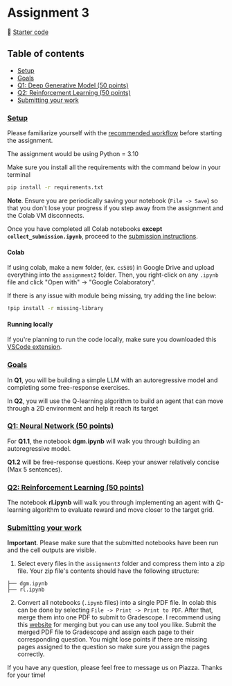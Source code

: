 # Assignment 3
📁 [Starter code](/pages/assignments/lib/assignment3.zip)

## Table of contents
- [Setup](#setup)
- [Goals](#goals)
- [Q1: Deep Generative Model (50 points)](#q1-deep-generative-model-50-points)
- [Q2: Reinforcement Learning (50 points)](#q2-reinforcement-learning-50-points)
- [Submitting your work](#submitting-your-work)


### [Setup](#setup)

Please familiarize yourself with the [recommended workflow](/pages/notes/doc/setup-instructions.html) before starting the assignment. 

The assignment would be using Python = 3.10

Make sure you install all the requirements with the command below in your terminal

```bash
pip install -r requirements.txt
```

**Note**. Ensure you are periodically saving your notebook (`File -> Save`) so that you don't lose your progress if you step away from the assignment and the Colab VM disconnects.

Once you have completed all Colab notebooks **except `collect_submission.ipynb`**, proceed to the [submission instructions](#submitting-your-work).

#### Colab

If using colab, make a new folder, (ex. `cs589`) in Google Drive and upload everything into the `assignment2` folder. Then, you right-click on any `.ipynb` file and click "Open with" → "Google Colaboratory".

If there is any issue with module being missing, try adding the line below:

```bash
!pip install -r missing-library
```

#### Running locally

If you're planning to run the code locally, make sure you downloaded this [VSCode extension](https://marketplace.visualstudio.com/items?itemName=ms-toolsai.jupyter). 

### [Goals](#goals)

In **Q1**, you will be building a simple LLM with an autoregressive model and completing some free-response exercises.

In **Q2**, you will use the Q-learning algorithm to build an agent that can move through a 2D environment and help it reach its target

### [Q1: Neural Network (50 points)](#q1-neural-network-35-points)

For **Q1.1**, the notebook **dgm.ipynb** will walk you through building an autoregressive model.

**Q1.2** will be free-response questions. Keep your answer relatively concise (Max 5 sentences).

### [Q2: Reinforcement Learning (50 points)](#q2-decision-tree-35-points)

The notebook **rl.ipynb** will walk you through implementing an agent with Q-learning algorithm to evaluate reward and move closer to the target grid.

### [Submitting your work](#submitting-your-work)

**Important**. Please make sure that the submitted notebooks have been run and the cell outputs are visible.

1. Select every files in the `assignment3` folder and compress them into a zip file. Your zip file's contents should have the following structure:

```
├── dgm.ipynb
├── rl.ipynb
```

2. Convert all notebooks (`.ipynb` files) into a single PDF file. In colab this can be done by selecting `File -> Print -> Print to PDF`. After that, merge them into one PDF to submit to Gradescope. I recommend using this [website](https://tools.pdf24.org/en/merge-pdf) for merging but you can use any tool you like. Submit the merged PDF file to Gradescope and assign each page to their corresponding question. You might lose points if there are missing pages assigned to the question so make sure you assign the pages correctly.

If you have any question, please feel free to message us on Piazza. Thanks for your time!
